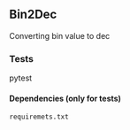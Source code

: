 ## Bin2Dec
Converting bin value to dec

### Tests
pytest

#### Dependencies (only for tests)
`requiremets.txt`
